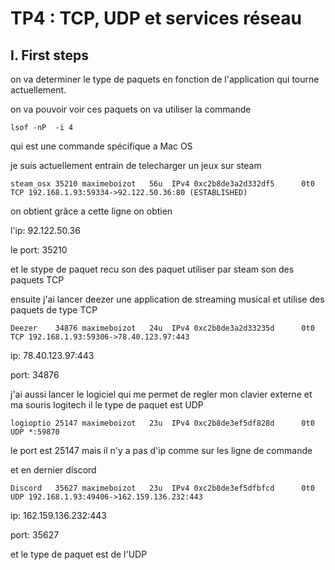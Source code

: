 # TP4 : TCP, UDP et services réseau

## I. First steps

on va determiner le type de paquets en fonction de l'application qui tourne actuellement.

on va pouvoir voir ces paquets on va utiliser la commande 

```
lsof -nP  -i 4
```
qui est une commande spécifique a Mac OS

je suis actuellement entrain de telecharger un jeux sur steam 

```
steam_osx 35210 maximeboizot   56u  IPv4 0xc2b8de3a2d332df5      0t0  TCP 192.168.1.93:59334->92.122.50.36:80 (ESTABLISHED)
```

on obtient grâce a cette ligne on obtien 

l'ip: 92.122.50.36

le port: 35210

et le stype de paquet recu son des paquet utiliser par steam son des paquets TCP

ensuite j'ai lancer deezer une application de streaming musical et utilise des paquets de type TCP 
```
Deezer    34876 maximeboizot   24u  IPv4 0xc2b8de3a2d33235d      0t0  TCP 192.168.1.93:59306->78.40.123.97:443
```
ip: 78.40.123.97:443

port: 34876

j'ai aussi lancer le logiciel qui me permet de regler mon clavier externe et ma souris logitech il le type de paquet est UDP

```
logioptio 25147 maximeboizot   23u  IPv4 0xc2b8de3ef5df828d      0t0  UDP *:59870
```

le port est 25147 mais il n'y a pas d'ip comme sur les ligne de commande

et en dernier discord 

```
Discord   35627 maximeboizot   23u  IPv4 0xc2b8de3ef5dfbfcd      0t0  UDP 192.168.1.93:49406->162.159.136.232:443
```

ip: 162.159.136.232:443

port: 35627

et le type de paquet est de l'UDP

